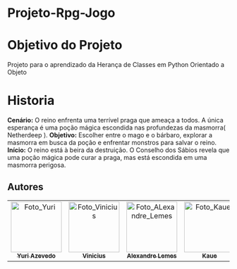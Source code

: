 # Projeto-Rpg-Jogo

# Objetivo do Projeto
Projeto para o aprendizado da Herança de Classes em Python Orientado a Objeto

# Historia

**Cenário:** O reino enfrenta uma terrível praga que ameaça a todos. A única esperança é uma poção mágica escondida nas profundezas da masmorra( Netherdeep ).
**Objetivo:** Escolher entre o mago e o bárbaro, explorar a masmorra em busca da poção e enfrentar monstros para salvar o reino.
**Início:**
O reino está à beira da destruição. O Conselho dos Sábios revela que uma poção mágica pode curar a praga, mas está escondida em uma masmorra perigosa.

## Autores

<div align="center">
    <table>
    <tr>
        <td align="center" >
        <a href="https://github.com/Projectyuuri07">
            <img src="https://avatars.githubusercontent.com/Projectyuuri07" width="115px;" alt="Foto_Yuri"/><br>
            <sub>
            <b>Yuri Azevedo</b>
            </sub>
        </a>
        </td>
        <td align="center">
        <a href="https://github.com/s4muraii">
            <img src="https://avatars.githubusercontent.com/s4muraii" width="115px;" alt="Foto_Vinicius"/><br>
            <sub>
            <b>Vinicius</b>
            </sub>
        </a>
        </td>
        <td align="center">
        <a href="https://github.com/alemes7">
            <img src="https://avatars.githubusercontent.com/alemes7" width="115px;" alt="Foto_ALexandre_Lemes"/><br>
            <sub>
            <b>Alexandre Lemes</b>
            </sub>
        </a>
        </td>
        <td align="center">
        <a href="https://github.com/kauex55">
            <img src="https://avatars.githubusercontent.com/kauex55" width="115px;" alt="Foto_Kaue"/><br>
            <sub>
            <b>Kaue</b>
            </sub>
        </a>
        </td>
        <td align="center">
        <a href="https://github.com/leonardoo25">
            <img src="https://avatars.githubusercontent.com/leonardoo25" width="115px;" alt="Foto_Leonardo"/><br>
            <sub>
            <b>Leonardo</b>
            </sub>
        </a>
        </td>
    </tr>
    </table>
</div>
